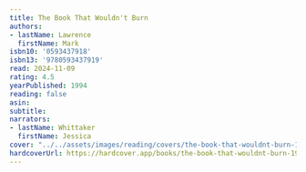 ```yaml
---
title: The Book That Wouldn't Burn
authors:
- lastName: Lawrence
  firstName: Mark
isbn10: '0593437918'
isbn13: '9780593437919'
read: 2024-11-09
rating: 4.5
yearPublished: 1994
reading: false
asin:
subtitle:
narrators:
- lastName: Whittaker
  firstName: Jessica
cover: "../../assets/images/reading/covers/the-book-that-wouldnt-burn-1994.jpg"
hardcoverUrl: https://hardcover.app/books/the-book-that-wouldnt-burn-1994/editions/30671705
---
```

